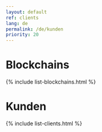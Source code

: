 ```yaml
---
layout: default
ref: clients
lang: de
permalink: /de/kunden
priority: 20
---
```


# Blockchains

{% include list-blockchains.html %}

# Kunden

{% include list-clients.html %}
